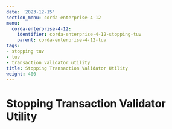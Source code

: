 ```yaml
---
date: '2023-12-15'
section_menu: corda-enterprise-4-12
menu:
  corda-enterprise-4-12:
    identifier: corda-enterprise-4-12-stopping-tuv
    parent: corda-enterprise-4-12-tuv
tags:
- stopping tuv
- tuv
- transaction validator utility
title: Stopping Transaction Validator Utility
weight: 400
---
```


# Stopping Transaction Validator Utility

